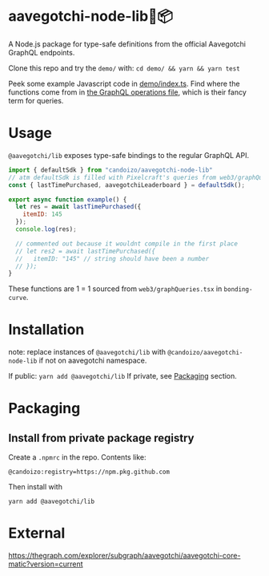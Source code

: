 # aavegotchi-node-lib👻📦

A Node.js package for type-safe definitions from the official Aavegotchi GraphQL endpoints.

Clone this repo and try the `demo/` with: `cd demo/ && yarn && yarn test`

Peek some example Javascript code in [demo/index.ts](./demo/index.ts). Find where the functions come from in [the GraphQL operations file](../schema/operations.graphql), which is their fancy term for queries.

# Usage

`@aavegotchi/lib` exposes type-safe bindings to the regular GraphQL API.

```js
import { defaultSdk } from "candoizo/aavegotchi-node-lib"
// atm defaultSdk is filled with Pixelcraft's queries from web3/graphQueries.tsx
const { lastTimePurchased, aavegotchiLeaderboard } = defaultSdk();

export async function example() {
  let res = await lastTimePurchased({
    itemID: 145
  });
  console.log(res);

  // commented out because it wouldnt compile in the first place
  // let res2 = await lastTimePurchased({
  //   itemID: "145" // string should have been a number
  // });
}

```

These functions are 1 = 1 sourced from `web3/graphQueries.tsx` in `bonding-curve`.

# Installation

note: replace instances of `@aavegotchi/lib` with `@candoizo/aavegotchi-node-lib` if not on aavegotchi namespace.

If public: `yarn add @aavegotchi/lib`
If private, see [Packaging](#packaging) section.

# Packaging

## Install from private package registry

Create a `.npmrc` in the repo. Contents like:

    @candoizo:registry=https://npm.pkg.github.com

Then install with

    yarn add @aavegotchi/lib


# External

<https://thegraph.com/explorer/subgraph/aavegotchi/aavegotchi-core-matic?version=current>
